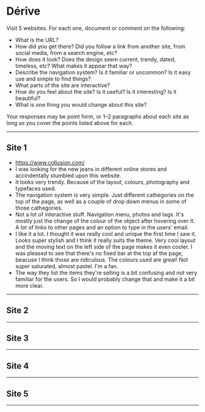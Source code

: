 # Dérive

Visit 5 websites. For each one, document or comment on the following:
* What is the URL?
* How did you get there? Did you follow a link from another site, from social media, from a search engine, etc?
* How does it look? Does the design seem current, trendy, dated, timeless, etc? What makes it appear that way?
* Describe the navigation system? Is it familiar or uncommon? Is it easy use and simple to find things?
* What parts of the site are interactive?
* How do you feel about the site? Is it useful? Is it interesting? Is it beautiful?
* What is one thing you would change about this site?

Your responses may be point form, or 1–2 paragraphs about each site as long as you cover the points listed above for each.

---
## Site 1
* https://www.collusion.com/
* I was looking for the new jeans in different online stores and accindentally stumbled upon this website.
* It looks very trendy. Because of the layout, colours, photography and typefaces used.
* The navigation system is very simple. Just different cathegories on the top of the page, as well as a couple of drop down menus in some of those cathegories. 
* Not a lot of interactive stuff. Navigation menu, photos and tags. It's mostly just the change of the colour of the object after hovering over it. A lot of links to other pages and an option to type in the users' email.
* I like it a lot. I thought it was really cool and unique the first time I saw it. Looks super stylish and I think it really suits the theme. Very cool layout and the moving text on the left side of the page makes it even cooler. I was pleased to see that there's no fixed bar at the top af the page, beacuse I think those are ridiculous. The colours used are great! Not super saturated, almost pastel. I'm a fan.
* The way they list the items they're selling is a bit confusing and not very familiar for the users. So I would probably change that and make it a bit more clear.


---
## Site 2



---
## Site 3




---
## Site 4




---
## Site 5




---
